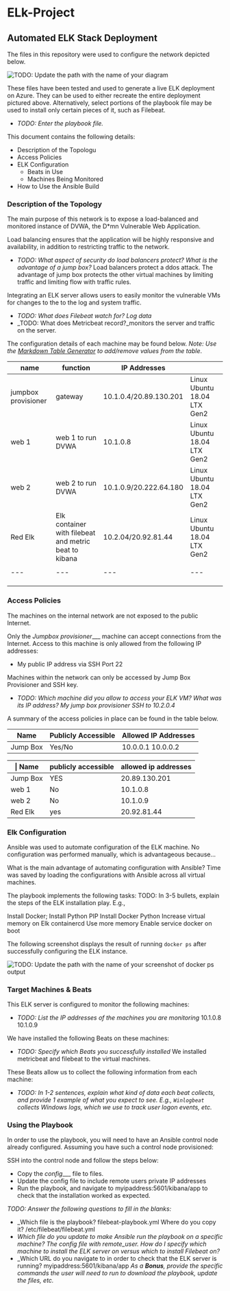 # ELk-Project
## Automated ELK Stack Deployment

The files in this repository were used to configure the network depicted below.

![TODO: Update the path with the name of your diagram](Images/diagram_filename.png)

These files have been tested and used to generate a live ELK deployment on Azure. They can be used to either recreate the entire deployment pictured above. Alternatively, select portions of the playbook file may be used to install only certain pieces of it, such as Filebeat.

  - _TODO: Enter the playbook file._

This document contains the following details:
- Description of the Topologu
- Access Policies
- ELK Configuration
  - Beats in Use
  - Machines Being Monitored
- How to Use the Ansible Build


### Description of the Topology

The main purpose of this network is to expose a load-balanced and monitored instance of DVWA, the D*mn Vulnerable Web Application.

Load balancing ensures that the application will be highly responsive and availability, in addition to restricting traffic to the network.
- _TODO: What aspect of security do load balancers protect? What is the advantage of a jump box?_ Load balancers protect a ddos attack. The advantage of jump box protects the other virtual machines by limiting traffic and limiting flow with traffic rules.

Integrating an ELK server allows users to easily monitor the vulnerable VMs for changes to the to the log and system traffic.
- _TODO: What does Filebeat watch for? Log data_
- _TODO: What does Metricbeat record?_monitors the server and traffic on the server. 

The configuration details of each machine may be found below.
_Note: Use the [Markdown Table Generator](http://www.tablesgenerator.com/markdown_tables) to add/remove values from the table_.

| name                | function                                              | IP Addresses           |                             |
|---------------------|-------------------------------------------------------|------------------------|-----------------------------|
| jumpbox provisioner | gateway                                               | 10.1.0.4/20.89.130.201 | Linux Ubuntu 18.04 LTX Gen2 |
| web 1               | web 1 to run DVWA                                     | 10.1.0.8               | Linux Ubuntu 18.04 LTX Gen2 |
| web 2               | web 2 to run DVWA                                     | 10.1.0.9/20.222.64.180 | Linux Ubuntu 18.04 LTX Gen2 |
| Red Elk             | Elk container with filebeat and metric beat to kibana | 10.2.04/20.92.81.44    | Linux Ubuntu 18.04 LTX Gen2
|   |   |   |   |   |
|---|---|---|---|---|
|   |   |   |   |   |
|   |   |   |   |   |
|   |   |   |   |   |


### Access Policies

The machines on the internal network are not exposed to the public Internet. 

Only the _Jumpbox provisioner____ machine can accept connections from the Internet. Access to this machine is only allowed from the following IP addresses:
- My public IP address via SSH Port 22

Machines within the network can only be accessed by Jump Box Provisioner and SSH key.
- _TODO: Which machine did you allow to access your ELK VM? What was its IP address?
My jump box provisioner SSH to 10.2.0.4_

A summary of the access policies in place can be found in the table below.

| Name     | Publicly Accessible | Allowed IP Addresses |
|----------|---------------------|----------------------|
| Jump Box | Yes/No              | 10.0.0.1 10.0.0.2    |

| \| Name      | publicly accessible | allowed ip addresses |
|--------------|---------------------|----------------------|
| Jump Box     | YES                 | 20.89.130.201        |
| web 1        | No                  | 10.1.0.8             |
| web 2        | No                  | 10.1.0.9             |
| Red Elk      | yes                 | 20.92.81.44          |

### Elk Configuration

Ansible was used to automate configuration of the ELK machine. No configuration was performed manually, which is advantageous because...

What is the main advantage of automating configuration with Ansible? Time was saved by loading the configurations with Ansible across all virtual machines.

The playbook implements the following tasks:
TODO: In 3-5 bullets, explain the steps of the ELK installation play. E.g.,

Install Docker;
Install Python PIP
Install Docker Python
Increase virtual memory on Elk containercd
Use more memory
Enable service docker on boot



The following screenshot displays the result of running `docker ps` after successfully configuring the ELK instance.

![TODO: Update the path with the name of your screenshot of docker ps output](Images/docker_ps_output.png)


### Target Machines & Beats
This ELK server is configured to monitor the following machines:
- _TODO: List the IP addresses of the machines you are monitoring_
10.1.0.8
10.1.0.9

We have installed the following Beats on these machines:
- _TODO: Specify which Beats you successfully installed_
We installed metricbeat and filebeat to the virtual machines.

These Beats allow us to collect the following information from each machine:
- _TODO: In 1-2 sentences, explain what kind of data each beat collects, and provide 1 example of what you expect to see. E.g., `Winlogbeat` collects Windows logs, which we use to track user logon events, etc._



### Using the Playbook
In order to use the playbook, you will need to have an Ansible control node already configured. Assuming you have such a control node provisioned: 

SSH into the control node and follow the steps below:
- Copy the _config____ file to files.
- Update the config file to include remote users private IP addresses
- Run the playbook, and navigate to myipaddress:5601/kibana/app to check that the installation worked as expected.

_TODO: Answer the following questions to fill in the blanks:_
- _Which file is the playbook? filebeat-playbook.yml Where do you copy it? /etc/filebeat/filebeat.yml
- _Which file do you update to make Ansible run the playbook on a specific machine? The config file with remote_user. 
How do I specify which machine to install the ELK server on versus which to install Filebeat on?_
- _Which URL do you navigate to in order to check that the ELK server is running?
myipaddress:5601/kibana/app
_As a **Bonus**, provide the specific commands the user will need to run to download the playbook, update the files, etc._

